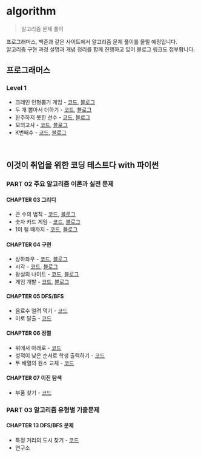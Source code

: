 # algorithm
> 알고리즘 문제 풀이

프로그래머스, 백준과 같은 사이트에서 알고리즘 문제 풀이를 올릴 예정입니다.  
알고리즘 구현 과정 설명과 개념 정리를 함께 진행하고 있어 블로그 링크도 첨부합니다.  

## 프로그래머스
### Level 1
* 크레인 인형뽑기 게임 - [코드](https://github.com/leeejihyun/algorithm/blob/main/programmers/level1/%ED%81%AC%EB%A0%88%EC%9D%B8-%EC%9D%B8%ED%98%95%EB%BD%91%EA%B8%B0-%EA%B2%8C%EC%9E%84.py), [블로그](https://leeejihyun.tistory.com/7)
* 두 개 뽑아서 더하기 - [코드](https://github.com/leeejihyun/algorithm/blob/main/programmers/level1/%EB%91%90-%EA%B0%9C-%EB%BD%91%EC%95%84%EC%84%9C-%EB%8D%94%ED%95%98%EA%B8%B0.py), [블로그](https://leeejihyun.tistory.com/8)
* 완주하지 못한 선수 - [코드](https://github.com/leeejihyun/algorithm/blob/main/programmers/level1/%EC%99%84%EC%A3%BC%ED%95%98%EC%A7%80-%EB%AA%BB%ED%95%9C-%EC%84%A0%EC%88%98.py), [블로그](https://leeejihyun.tistory.com/10)
* 모의고사 - [코드](https://github.com/leeejihyun/algorithm/blob/main/programmers/level1/%EB%AA%A8%EC%9D%98%EA%B3%A0%EC%82%AC.py), [블로그](https://leeejihyun.tistory.com/11)
* K번째수 - [코드](https://github.com/leeejihyun/algorithm/blob/main/programmers/level1/K%EB%B2%88%EC%A7%B8%EC%88%98.py), [블로그](https://leeejihyun.tistory.com/31)
<br/>  

## 이것이 취업을 위한 코딩 테스트다 with 파이썬
### PART 02 주요 알고리즘 이론과 실전 문제
#### CHAPTER 03 그리디
* 큰 수의 법칙 - [코드](https://github.com/leeejihyun/algorithm/blob/main/%EC%9D%B4%EC%BD%94%ED%85%8C/part02/chapter03/%ED%81%B0-%EC%88%98%EC%9D%98-%EB%B2%95%EC%B9%99.py), [블로그](https://leeejihyun.tistory.com/38)
* 숫자 카드 게임 - [코드](https://github.com/leeejihyun/algorithm/blob/main/%EC%9D%B4%EC%BD%94%ED%85%8C/part02/chapter03/%EC%88%AB%EC%9E%90-%EC%B9%B4%EB%93%9C-%EA%B2%8C%EC%9E%84.py), [블로그](https://leeejihyun.tistory.com/40)
* 1이 될 때까지 - [코드](https://github.com/leeejihyun/algorithm/blob/main/%EC%9D%B4%EC%BD%94%ED%85%8C/part02/chapter03/1%EC%9D%B4-%EB%90%A0-%EB%95%8C%EA%B9%8C%EC%A7%80.py), [블로그](https://leeejihyun.tistory.com/41)
#### CHAPTER 04 구현
* 상하좌우 - [코드](https://github.com/leeejihyun/algorithm/blob/main/%EC%9D%B4%EC%BD%94%ED%85%8C/part02/chapter04/%EC%83%81%ED%95%98%EC%A2%8C%EC%9A%B0.py), [블로그](https://leeejihyun.tistory.com/42)
* 시각 - [코드](https://github.com/leeejihyun/algorithm/blob/main/%EC%9D%B4%EC%BD%94%ED%85%8C/part02/chapter04/%EC%8B%9C%EA%B0%81.py), [블로그](https://leeejihyun.tistory.com/43)
* 왕실의 나이트 - [코드](https://github.com/leeejihyun/algorithm/blob/main/%EC%9D%B4%EC%BD%94%ED%85%8C/part02/chapter04/%EC%99%95%EC%8B%A4%EC%9D%98-%EB%82%98%EC%9D%B4%ED%8A%B8.py), [블로그](https://leeejihyun.tistory.com/44)
* 게임 개발 - [코드](https://github.com/leeejihyun/algorithm/blob/main/%EC%9D%B4%EC%BD%94%ED%85%8C/part02/chapter04/%EA%B2%8C%EC%9E%84-%EA%B0%9C%EB%B0%9C.py), [블로그](https://leeejihyun.tistory.com/45)
#### CHAPTER 05 DFS/BFS
* 음료수 얼려 먹기 - [코드](https://github.com/leeejihyun/algorithm/blob/main/%EC%9D%B4%EC%BD%94%ED%85%8C/part02/chapter05/%EC%9D%8C%EB%A3%8C%EC%88%98-%EC%96%BC%EB%A0%A4-%EB%A8%B9%EA%B8%B0.py)
* 미로 탈출 - [코드](https://github.com/leeejihyun/algorithm/blob/main/%EC%9D%B4%EC%BD%94%ED%85%8C/part02/chapter05/%EB%AF%B8%EB%A1%9C-%ED%83%88%EC%B6%9C.py)
#### CHAPTER 06 정렬
* 위에서 아래로 - [코드](https://github.com/leeejihyun/algorithm/blob/main/%EC%9D%B4%EC%BD%94%ED%85%8C/part02/chapter06/%EC%9C%84%EC%97%90%EC%84%9C-%EC%95%84%EB%9E%98%EB%A1%9C.py)
* 성적이 낮은 순서로 학생 출력하기 - [코드](https://github.com/leeejihyun/algorithm/blob/main/%EC%9D%B4%EC%BD%94%ED%85%8C/part02/chapter06/%EC%84%B1%EC%A0%81%EC%9D%B4-%EB%82%AE%EC%9D%80-%EC%88%9C%EC%84%9C%EB%A1%9C-%ED%95%99%EC%83%9D-%EC%B6%9C%EB%A0%A5%ED%95%98%EA%B8%B0.py)
* 두 배열의 원소 교체 - [코드](https://github.com/leeejihyun/algorithm/blob/main/%EC%9D%B4%EC%BD%94%ED%85%8C/part02/chapter06/%EB%91%90-%EB%B0%B0%EC%97%B4%EC%9D%98-%EC%9B%90%EC%86%8C-%EA%B5%90%EC%B2%B4.py)
#### CHAPTER 07 이진 탐색
* 부품 찾기 - [코드](https://github.com/leeejihyun/algorithm/blob/main/%EC%9D%B4%EC%BD%94%ED%85%8C/part02/chapter07/%EB%B6%80%ED%92%88-%EC%B0%BE%EA%B8%B0.py)
### PART 03 알고리즘 유형별 기출문제
#### CHAPTER 13 DFS/BFS 문제
* 특정 거리의 도시 찾기 - [코드](https://github.com/leeejihyun/algorithm/blob/main/%EC%9D%B4%EC%BD%94%ED%85%8C/part03/chapter13/%ED%8A%B9%EC%A0%95-%EA%B1%B0%EB%A6%AC%EC%9D%98-%EB%8F%84%EC%8B%9C-%EC%B0%BE%EA%B8%B0.py)
* 연구소